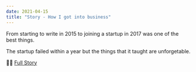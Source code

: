 ```yaml
---
date: 2021-04-15
title: "Story - How I got into business"
---
```


From starting to write in 2015 to joining a startup in 2017 was one of the best things.

The startup failed within a year but the things that it taught are unforgetable.

🚀🚀 [Full Story](https://deepakness.com/blog/hitbik-story/)